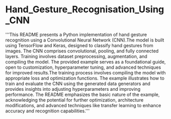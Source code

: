 # Hand_Gesture_Recognisation_Using_CNN

'''This README presents a Python implementation of hand gesture recognition using a Convolutional Neural Network (CNN).The model is built using TensorFlow and Keras, designed to classify hand gestures from images. The CNN comprises convolutional, pooling, and fully connected layers. Training involves dataset preprocessing, augmentation, and compiling the model. The provided example serves as a foundational guide, open to customization, hyperparameter tuning, and advanced techniques for improved results.The training process involves compiling the model with appropriate loss and optimization functions. The example illustrates how to train and evaluate the CNN using the generated data generators and provides insights into adjusting hyperparameters and improving performance. The README emphasizes the basic nature of the example, acknowledging the potential for further optimization, architecture modifications, and advanced techniques like transfer learning to enhance accuracy and recognition capabilities.'''

